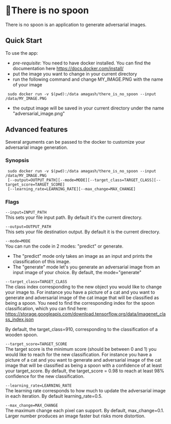 
🥄There is no spoon 
===========
There is no spoon is an application to generate adversarial images.

## Quick Start
To use the app:
- *pre-requisite*: You need to have docker installed. You can find the documentation 
here https://docs.docker.com/install/
- put the image you want to change in your current directory
- run the following command and change MY_IMAGE.PNG with the name of your image
```
 sudo docker run -v $(pwd):/data amagash/there_is_no_spoon --input /data/MY_IMAGE.PNG
```
- the output image will be saved in your current directory under the name "adversarial_image.png"

## Advanced features
Several arguments can be passed to the docker to customize your adversarial image generation.

### Synopsis

     sudo docker run -v $(pwd):/data amagash/there_is_no_spoon --input /data/MY_IMAGE.PNG
     [--output=OUTPUT_PATH][--mode=MODE][--target_class=TARGET_CLASS][--target_score=TARGET_SCORE]
     [--learning_rate=LEARNING_RATE][--max_change=MAX_CHANGE]

### Flags
`--input=INPUT_PATH`\
This sets your file input path. By default it's the current directory.

`--output=OUTPUT_PATH`\
This sets your file destination output. By default it is the current directory.

`--mode=MODE`\
You can run the code in 2 modes: "predict" or generate.
- The "predict" mode only takes an image as an input and prints the classification of this image.
- The "generate" mode let's you generate an adversarial image from an input image of your choice.
By default, the mode="generate"

`--target_class=TARGET_CLASS`\
The class index corresponding to the new object you would like to change your image to. For instance
you have a picture of a cat and you want to generate and adversarial image of the cat image 
that will be classified as being a spoon. 
You need to find the corresponding index for the
spoon classification, which you can find here: 
https://storage.googleapis.com/download.tensorflow.org/data/imagenet_class_index.json

By default, the target_class=910, corresponding to the 
classification of a wooden spoon.

`--target_score=TARGET_SCORE`\
The target score is the minimum score (should be between 0 and 1) you would like to reach for 
the new classification. For instance you have a picture of a cat and you
want to generate and adversarial image of the cat image that will be classified as being a spoon
with a confidence of at least your target_score. By default, the target_score = 0.98 to reach
at least 98% confidence for the new classification.

`--learning_rate=LEARNING_RATE`\
The learning rate corresponds to how much to update the adversarial image in each iteration. 
By default learning_rate=0.5.

`--max_change=MAX_CHANGE`\
The maximum change each pixel can support. By default, max_change=0.1.
Larger number produces an image faster but risks more distortion.

